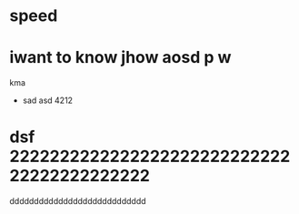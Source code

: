 # speed
# iwant to know jhow aosd p w
kma
- sad
asd
4212

dsf
222222222222222222222222222222222222222222
=======
dddddddddddddddddddddddddddd
